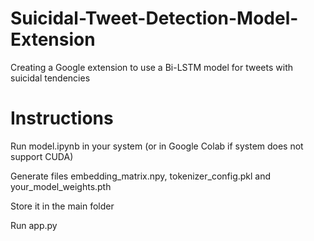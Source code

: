 # Suicidal-Tweet-Detection-Model-Extension
Creating a Google extension to use a Bi-LSTM model for tweets with suicidal tendencies 

# Instructions
Run model.ipynb in your system (or in Google Colab if system does not support CUDA)

Generate files embedding_matrix.npy, tokenizer_config.pkl and your_model_weights.pth 

Store it in the main folder 

Run app.py 
